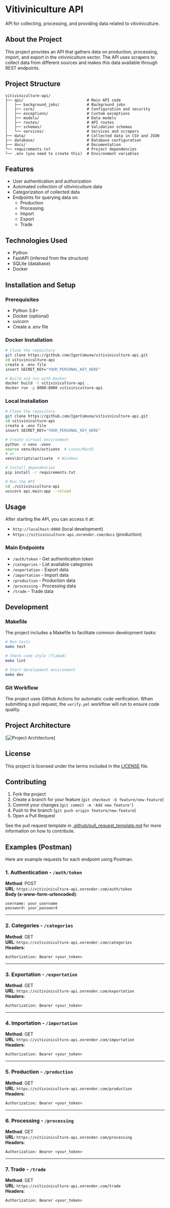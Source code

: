# Vitiviniculture API

API for collecting, processing, and providing data related to vitiviniculture.

## About the Project

This project provides an API that gathers data on production, processing, import, and export in the vitiviniculture sector. The API uses scrapers to collect data from different sources and makes this data available through REST endpoints.

## Project Structure

```
vitiviniculture-api/
├── api/                            # Main API code
│   ├── background_jobs/            # Background jobs
│   ├── core/                       # Configuration and security
│   ├── exceptions/                 # Custom exceptions
│   ├── models/                     # Data models
│   ├── routes/                     # API routes
│   ├── schemas/                    # Validation schemas
│   └── services/                   # Services and scrapers
├── data/                           # Collected data in CSV and JSON
├── database/                       # Database configuration
├── docs/                           # Documentation
└── requirements.txt                # Project dependencies
└── .env (you need to create this)  # Environment variables
```

## Features

- User authentication and authorization
- Automated collection of vitiviniculture data
- Categorization of collected data
- Endpoints for querying data on:
  - Production
  - Processing
  - Import
  - Export
  - Trade

## Technologies Used

- Python
- FastAPI (inferred from the structure)
- SQLite (database)
- Docker

## Installation and Setup

### Prerequisites

- Python 3.8+
- Docker (optional)
- uvicorn
- Create a .env file

### Docker Installation

```bash
# Clone the repository
git clone https://github.com/IgorComune/vitiviniculture-api.git
cd vitiviniculture-api
create a .env file
insert SECRET_KEY="YOUR_PERSONAL_KEY_HERE"

# Build and run with Docker
docker build -t vitiviniculture-api .
docker run -p 8000:8000 vitiviniculture-api
```

### Local Installation

```bash
# Clone the repository
git clone https://github.com/IgorComune/vitiviniculture-api.git
cd vitiviniculture-api
create a .env file
insert SECRET_KEY="YOUR_PERSONAL_KEY_HERE"

# Create virtual environment
python -m venv .venv
source venv/bin/activate  # Linux/MacOS
# or
venv\Scripts\activate  # Windows

# Install dependencies
pip install -r requirements.txt

# Run the API
cd ./vitivinicultura-api
uvicorn api.main:app --reload
```

## Usage

After starting the API, you can access it at:

- `http://localhost:8000` (local development)
- `https://vitiviniculture-api.onrender.com/docs` (production)

### Main Endpoints

- `/auth/token` - Get authentication token  
- `/categories` - List available categories  
- `/exportation` - Export data  
- `/importation` - Import data  
- `/production` - Production data  
- `/processing` - Processing data  
- `/trade` - Trade data

## Development

### Makefile

The project includes a Makefile to facilitate common development tasks:

```bash
# Run tests
make test

# Check code style (flake8)
make lint

# Start development environment
make dev
```

### Git Workflow

The project uses GitHub Actions for automatic code verification. When submitting a pull request, the `verify.yml` workflow will run to ensure code quality.

## Project Architecture

[![Project Architecture](https://cdn.discordapp.com/attachments/1374899745033687121/1374899824859676752/Inserir_um_titulo.png?ex=683457fe&is=6833067e&hm=cc5102426aa55870be81004dc73367375b909f6b9bc9a9e8cf178e58f9df2eae)]

## License

This project is licensed under the terms included in the [LICENSE](LICENSE) file.

## Contributing

1. Fork the project  
2. Create a branch for your feature (`git checkout -b feature/new-feature`)  
3. Commit your changes (`git commit -m 'Add new feature'`)  
4. Push to the branch (`git push origin feature/new-feature`)  
5. Open a Pull Request  

See the pull request template in [.github/pull_request_template.md](.github/pull_request_template.md) for more information on how to contribute.

## Examples (Postman)

Here are example requests for each endpoint using Postman.

### 1. Authentication - `/auth/token`

**Method**: POST  
**URL**: `https://vitiviniculture-api.onrender.com/auth/token`  
**Body (x-www-form-urlencoded)**:
```
username: your_username
password: your_password
```

---

### 2. Categories - `/categories`

**Method**: GET  
**URL**: `https://vitiviniculture-api.onrender.com/categories`  
**Headers**:
```
Authorization: Bearer <your_token>
```

---

### 3. Exportation - `/exportation`

**Method**: GET  
**URL**: `https://vitiviniculture-api.onrender.com/exportation`  
**Headers**:
```
Authorization: Bearer <your_token>
```

---

### 4. Importation - `/importation`

**Method**: GET  
**URL**: `https://vitiviniculture-api.onrender.com/importation`  
**Headers**:
```
Authorization: Bearer <your_token>
```

---

### 5. Production - `/production`

**Method**: GET  
**URL**: `https://vitiviniculture-api.onrender.com/production`  
**Headers**:
```
Authorization: Bearer <your_token>
```

---

### 6. Processing - `/processing`

**Method**: GET  
**URL**: `https://vitiviniculture-api.onrender.com/processing`  
**Headers**:
```
Authorization: Bearer <your_token>
```

---

### 7. Trade - `/trade`

**Method**: GET  
**URL**: `https://vitiviniculture-api.onrender.com/trade`  
**Headers**:
```
Authorization: Bearer <your_token>
```

